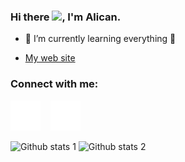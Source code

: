 ### Hi there <a href="https://www.gautamkrishnar.com/"><img src="https://media.giphy.com/media/hvRJCLFzcasrR4ia7z/giphy.gif" width="5%"></a>, I'm Alican.

- 🌱 I’m currently learning everything 🤣
  
- [My web site](https://alican.infinityfreeapp.com)

### Connect with me:
[![website](./img/linkedin-dark.svg)](tr.linkedin.com/in/alican-bayraktar)
&nbsp;&nbsp;
[![website](./img/instagram-dark.svg)](https://www.instagram.com/alicanb.11/)

![Github stats 1](https://github-readme-stats.vercel.app/api?username=Vlicvn&show_icons=true&theme=gradient) 
![Github stats 2](https://github-readme-stats.vercel.app/api?username=Vlicvn&show_icons=true&theme=radical)



